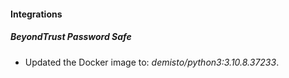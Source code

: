 #### Integrations
##### BeyondTrust Password Safe
- Updated the Docker image to: *demisto/python3:3.10.8.37233*.
